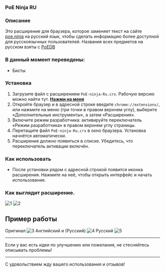 ### PoE Ninja RU

### Описание
Это расширение для браузера, которое заменяет текст на сайте [poe.ninja](https://poe.ninja/) на русский язык, чтобы сделать информацию более доступной для русскоязычных пользователей.
Названия всех предметов на русском взяты с [PoEDB](https://poedb.tw/)

### В данный момент переведены:
- Бисты

### Установка
1. Загрузите файл с расширением `PoE-ninja-Ru.crx`. Рабочую версию можно найти тут. **[Нажми на меня](https://github.com/K0XAN/PoE-ninja-Ru/releases)**
2. Откройте браузер и в адресной строке введите `chrome://extensions/`, или нажмите на меню (три точки в правом верхнем углу), выберите «Дополнительные инструменты», а затем «Расширения».
3. Включите режим разработчика: активируйте переключатель «Режим разработчика» в правом верхнем углу страницы.
4. Перетащите файл `PoE-ninja-Ru.crx` в окно браузера. Установка начнётся автоматически.
5. Расширение должно появиться в списке. Убедитесь, что переключатель активации включён.

### Как использовать
- После установки рядом с адресной строкой появится иконка расширения. Нажмите на неё, чтобы открыть интерфейс и начать использование.

### Как выглядит расширение.
![1](https://github.com/user-attachments/assets/a0b66e1f-9821-4189-85a8-a54a0e6ca227)
![2](https://github.com/user-attachments/assets/1f0f1efe-004b-4589-8b82-c6b0d4d252b8)

## Пример работы

Оригинал
![3](https://github.com/user-attachments/assets/0cb481d7-f490-4853-a935-6229f17140fc)
Английский и (Русский)
![4](https://github.com/user-attachments/assets/a1d54471-9a51-488f-8e27-b325e0d61643)
Русский
![5](https://github.com/user-attachments/assets/ba89c622-a893-4d5c-bfd9-a1da06ad6e30)

  
---
Если у вас есть идеи по улучшению или пожелания, не стесняйтесь описывать проблемы!

--- 

С удовольствием жду вашего использования и отзывов!
